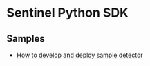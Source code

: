 # Sentinel Python SDK

## Samples

- [How to develop and deploy sample detector](samples/block_tx/README.md)
